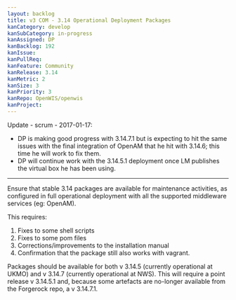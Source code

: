 ```yaml
---
layout: backlog
title: v3 COM - 3.14 Operational Deployment Packages
kanCategory: develop
kanSubCategory: in-progress
kanAssigned: DP
kanBacklog: 192
kanIssue:
kanPullReq:
kanFeature: Community
kanRelease: 3.14
kanMetric: 2
kanSize: 3
kanPriority: 3
kanRepo: OpenWIS/openwis
kanProject:
---
```


Update - scrum - 2017-01-17:

- DP is making good progress with 3.14.7.1 but is expecting to hit the same issues with the final integration of OpenAM that he hit with 3.14.6; this time he will work to fix them.
- DP will continue work with the 3.14.5.1 deployment once LM publishes the virtual box he has been using.

---

Ensure that stable 3.14 packages are available for maintenance activities, as configured in full operational deployment with all the supported middleware services (eg: OpenAM).

This requires:

1. Fixes to some shell scripts
2. Fixes to some pom files
3. Corrections/improvements to the installation manual
4. Confirmation that the package still also works with vagrant.

Packages should be available for both v 3.14.5 (currently operational at UKMO) and v 3.14.7 (currently operational at NWS).  This will require a point release v 3.14.5.1 and, because some artefacts are no-longer available from the Forgerock repo, a v 3.14.7.1.
